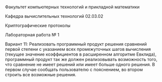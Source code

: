 Факультет компьютерных технологий и прикладной математики

Кафедра вычислительных технологий 02.03.02

Криптографические протоколы

Лабораторная работа № 1

Вариант 11: Реализовать программный продукт решения сравнений первой степени
с указанием всех промежуточных шагов вычисления (текущее значение
коэффициентов в расширенном алгоритме Евклида), программный продукт
так же должен реализовывать возможность того, что сравнение не имеет
решений или имеет больше одного решения. В первом случае сообщать
пользователю с пояснением, во втором строить все возможные решения.
